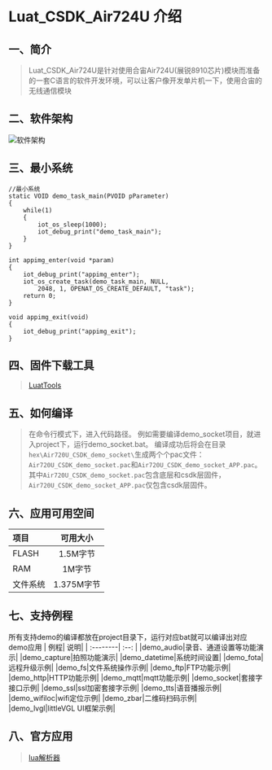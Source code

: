 Luat_CSDK_Air724U 介绍
============

## 一、简介

>Luat_CSDK_Air724U是针对使用合宙Air724U(展锐8910芯片)模块而准备的一套C语言的软件开发环境，可以让客户像开发单片机一下，使用合宙的无线通信模块

## 二、软件架构
![软件架构](https://images.gitee.com/uploads/images/2020/0707/090924_c101da41_1221708.png "luat_iot_sdk_arch.png")

## 三、最小系统

```
//最小系统
static VOID demo_task_main(PVOID pParameter)
{
	while(1)
	{
		iot_os_sleep(1000);
		iot_debug_print("demo_task_main");
	}
}

int appimg_enter(void *param)
{   
	iot_debug_print("appimg_enter");
	iot_os_create_task(demo_task_main, NULL, 
        2048, 1, OPENAT_OS_CREATE_DEFAULT, "task");
	return 0;
}

void appimg_exit(void)
{
    iot_debug_print("appimg_exit");
}
```

## 四、固件下载工具

> [LuatTools](http://www.openluat.com/Product/file/luatoolsV2-redirect.html)
	
## 五、如何编译
   >在命令行模式下，进入代码路径。 例如需要编译demo_socket项目，就进入project下，运行demo_socket.bat。 编译成功后将会在目录`hex\Air720U_CSDK_demo_socket\`生成两个个pac文件：`Air720U_CSDK_demo_socket.pac`和`Air720U_CSDK_demo_socket_APP.pac`。其中`Air720U_CSDK_demo_socket.pac`包含底层和csdk层固件，`Air720U_CSDK_demo_socket_APP.pac`仅包含csdk层固件。
   
  
## 六、应用可用空间
 
| 项目| 可用大小|
| :--------| :--: |
| FLASH |  1.5M字节   |
| RAM   |  1M字节 |
|文件系统| 1.375M字节|

## 七、支持例程
所有支持demo的编译都放在project目录下，运行对应bat就可以编译出对应demo应用
| 例程| 说明|
| :--------| :--: |
|demo_audio|录音、通道设置等功能演示|
|demo_capture|拍照功能演示|
|demo_datetime|系统时间设置|
|demo_fota|远程升级示例|
|demo_fs|文件系统操作示例|
|demo_ftp|FTP功能示例|
|demo_http|HTTP功能示例|
|demo_mqtt|mqtt功能示例|
|demo_socket|套接字接口示例|
|demo_ssl|ssl加密套接字示例|
|demo_tts|语音播报示例|
|demo_wifiloc|wifi定位示例|
|demo_zbar|二维码扫码示例|
|demo_lvgl|littleVGL UI框架示例|

## 八、官方应用
> [lua解析器](app/elua/doc.md)